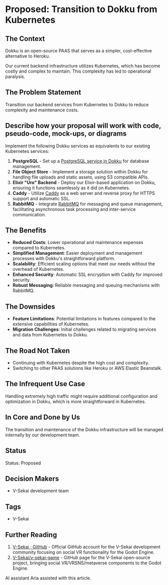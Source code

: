 # Proposed: Transition to Dokku from Kubernetes

## The Context

Dokku is an open-source PAAS that serves as a simpler, cost-effective alternative to Heroku.

Our current backend infrastructure utilizes Kubernetes, which has become costly and complex to maintain. This complexity has led to operational paralysis.

## The Problem Statement

Transition our backend services from Kubernetes to Dokku to reduce complexity and maintenance costs.

## Describe how your proposal will work with code, pseudo-code, mock-ups, or diagrams

Implement the following Dokku services as equivalents to our existing Kubernetes services:

1. **PostgreSQL** - Set up a [PostgreSQL service in Dokku](https://github.com/dokku/dokku-postgres) for database management.
2. **File Object Store** - Implement a storage solution within Dokku for handling file uploads and static assets, using S3 compatible APIs.
3. **Elixir "Uro" Backend** - Deploy our Elixir-based application on Dokku, ensuring it functions seamlessly as it did on Kubernetes.
4. **Caddy** - Utilize [Caddy](https://caddyserver.com/) as a web server and reverse proxy for HTTPS support and automatic SSL.
5. **RabbitMQ** - Integrate [RabbitMQ](https://www.rabbitmq.com/) for messaging and queue management, facilitating asynchronous task processing and inter-service communication.

## The Benefits

- **Reduced Costs**: Lower operational and maintenance expenses compared to Kubernetes.
- **Simplified Management**: Easier deployment and management processes with Dokku's straightforward platform.
- **Scalability**: Efficient scaling options that meet our needs without the overhead of Kubernetes.
- **Enhanced Security**: Automatic SSL encryption with Caddy for improved security.
- **Robust Messaging**: Reliable messaging and queuing mechanisms with RabbitMQ.

## The Downsides

- **Feature Limitations**: Potential limitations in features compared to the extensive capabilities of Kubernetes.
- **Migration Challenges**: Initial challenges related to migrating services and data from Kubernetes to Dokku.

## The Road Not Taken

- Continuing with Kubernetes despite the high cost and complexity.
- Switching to other PAAS solutions like Heroku or AWS Elastic Beanstalk.

## The Infrequent Use Case

Handling extremely high traffic might require additional configuration and optimization in Dokku, which is more straightforward in Kubernetes.

## In Core and Done by Us

The transition and maintenance of the Dokku infrastructure will be managed internally by our development team.

## Status

Status: Proposed <!-- Draft | Proposed | Rejected | Accepted | Deprecated | Superseded by -->

## Decision Makers

- V-Sekai development team

## Tags

- V-Sekai

## Further Reading

1. [V-Sekai · GitHub](https://github.com/v-sekai) - Official GitHub account for the V-Sekai development community focusing on social VR functionality for the Godot Engine.
2. [V-Sekai/v-sekai-game](https://github.com/v-sekai/v-sekai-game) - GitHub page for the V-Sekai open-source project, bringing social VR/VRSNS/metaverse components to the Godot Engine.

AI assistant Aria assisted with this article.
